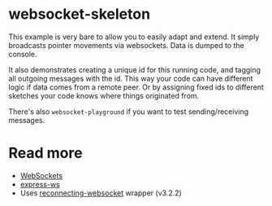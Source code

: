 # websocket-skeleton

This example is very bare to allow you to easily adapt and extend. It simply broadcasts pointer movements via websockets. Data is dumped to the console.

It also demonstrates creating a unique id for this running code, and tagging all outgoing messages with the id. This way your code can have different logic if data comes from a remote peer. Or by assigning fixed ids to different sketches your code knows where things originated from.

There's also `websocket-playground` if you want to test sending/receiving messages.

# Read more

* [WebSockets](https://developer.mozilla.org/en-US/docs/Web/API/WebSockets_API/Writing_WebSocket_client_applications)
* [express-ws](https://www.npmjs.com/package/express-ws)
* Uses [reconnecting-websocket](https://github.com/pladaria/reconnecting-websocket) wrapper (v3.2.2)
